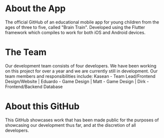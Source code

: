 # About the App
The official GitHub of an educational mobile app for young children
from the ages of three to five, called "Brain Train". Developed using 
the Flutter framework which compiles to work for both iOS and Android devices.

# The Team
Our development team consists of four developers. We have been working on this
project for over a year and we are currently still in development.
Our team members and responsibilities include:
Kasean - Team Lead/Frontend Design/Website |
Eduardo - Game Design |
Matt - Game Design |
Dirk - Frontend/Backend Database

# About this GitHub
This GitHub showcases work that has been made public for the purposes of showcasing
our development thus far, and at the discretion of all developers.
